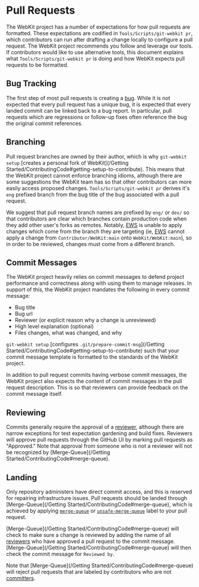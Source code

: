 # Pull Requests

The WebKit project has a number of expectations for how pull requests are formatted. These expectations are codified in `Tools/Scripts/git-webkit pr`, which contributors can run after drafting a change locally to configure a pull request. The WebKit project recommends you follow and leverage our tools. If contributors would like to use alternative tools, this document explains what `Tools/Scripts/git-webkit pr` is doing and how WebKit expects pull requests to be formatted.

## Bug Tracking

The first step of most pull requests is creating a [bug](https://bugs.webkit.org/enter_bug.cgi). While it is not expected that every pull request has a unique bug, it is expected that every landed commit can be linked back to a bug report. In particular, pull requests which are regressions or follow-up fixes often reference the bug the original commit references.

## Branching

Pull request branches are owned by their author, which is why `git-webkit setup` [creates a personal fork of WebKit](/Getting Started/ContributingCode#getting-setup-to-contribute). This means that the WebKit project cannot enforce branching idioms, although there are some suggestions the WebKit team has so that other contributors can more easily access proposed changes. `Tools/Scripts/git-webkit pr` derives it's `eng` prefixed branch from the bug title of the bug associated with a pull request.

We suggest that pull request branch names are prefixed by `eng/` or `dev/` so that contributors are clear which branches contain production code when they add other user's forks as remotes. Notably, [EWS](https://ews-build.webkit.org) is unable to apply changes which come from the branch they are targeting (ie, [EWS](https://ews-build.webkit.org) cannot apply a change from `Contributor/WebKit:main` onto `WebKit/WebKit:main`), so in order to be reviewed, changes must come from a different branch.

## Commit Messages

The WebKit project heavily relies on commit messages to defend project performance and correctness along with using them to manage releases. In support of this, the WebKit project mandates the following in every commit message:

* Bug title
* Bug url
* Reviewer (or explicit reason why a change is unreviewed)
* High level explanation (optional)
* Files changes, what was changed, and why

`git-webkit setup` [configures `.git/prepare-commit-msg`](/Getting Started/ContributingCode#getting-setup-to-contribute) such that your commit message template is formatted to the standards of the WebKit project.

In addition to pull request commits having verbose commit messages, the WebKit project also expects the content of commit messages in the pull request description. This is so that reviewers can provide feedback on the commit message itself.

## Reviewing

Commits generally require the approval of a [reviewer](https://webkit.org/team/#reviewers), although there are narrow exceptions for test expectation gardening and build fixes. Reviewers will approve pull requests through the GitHub UI by marking pull requests as "Approved." Note that approval from someone who is not a reviewer will not be recognized by [Merge-Queue](/Getting Started/ContributingCode#merge-queue).

## Landing

Only repository administers have direct commit access, and this is reserved for repairing infrastructure issues. Pull requests should be landed through [Merge-Queue](/Getting Started/ContributingCode#merge-queue), which is achieved by applying [`merge-queue`](https://github.com/WebKit/WebKit/labels?q=merge-queue) or [`unsafe-merge-queue`](https://github.com/WebKit/WebKit/labels?q=unfsafe-merge-queue) label to your pull request.

[Merge-Queue](/Getting Started/ContributingCode#merge-queue) will check to make sure a change is reviewed by adding the name of all [reviewers](https://webkit.org/team/#reviewers) who have approved a pull request to the commit message. [Merge-Queue](/Getting Started/ContributingCode#merge-queue) will then check the commit message for `Reviewed by`.

Note that [Merge-Queue](/Getting Started/ContributingCode#merge-queue) will reject pull requests that are labeled by contributors who are not [committers](https://webkit.org/team/#committers).
